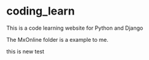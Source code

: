 # coding_learn


This is a code learning website for Python and Django

The MxOnline folder is a example to me.

this is new test